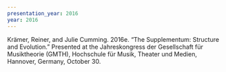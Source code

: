 ```yaml
---
presentation_year: 2016
year: 2016
---
```


Krämer, Reiner, and Julie Cumming. 2016e. “The Supplementum: Structure and Evolution.” Presented at the Jahreskongress der Gesellschaft für Musiktheorie (GMTH), Hochschule für Musik, Theater und Medien, Hannover, Germany, October 30.